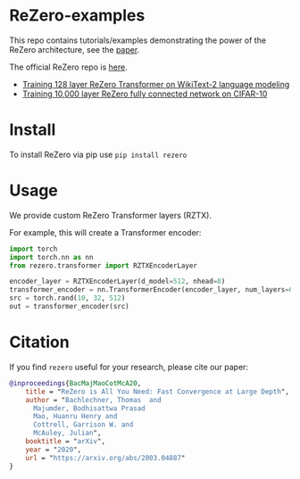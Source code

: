 # ReZero-examples

This repo contains tutorials/examples demonstrating the power of the ReZero architecture, see the [paper](https://arxiv.org/pdf/2003.04887.pdf).

The official ReZero repo is [here](https://github.com/majumderb/rezero).

- [Training 128 layer ReZero Transformer on WikiText-2 language modeling](https://github.com/tbachlechner/ReZero-examples/blob/master/ReZero-Deep_Fast_Transformer.ipynb)
- [Training 10,000 layer ReZero fully connected network on CIFAR-10](https://github.com/tbachlechner/ReZero-examples/blob/master/ReZero-Deep_Fast_NeuralNetwork.ipynb)


# Install

To install ReZero via pip use ```pip install rezero```

# Usage
We provide custom ReZero Transformer layers (RZTX).

For example, this will create a Transformer encoder:
```py
import torch
import torch.nn as nn
from rezero.transformer import RZTXEncoderLayer

encoder_layer = RZTXEncoderLayer(d_model=512, nhead=8)
transformer_encoder = nn.TransformerEncoder(encoder_layer, num_layers=6)
src = torch.rand(10, 32, 512)
out = transformer_encoder(src)
```

# Citation
If you find `rezero` useful for your research, please cite our paper:
```BibTex
@inproceedings{BacMajMaoCotMcA20,
    title = "ReZero is All You Need: Fast Convergence at Large Depth",
    author = "Bachlechner, Thomas  and
      Majumder, Bodhisattwa Prasad
      Mao, Huanru Henry and
      Cottrell, Garrison W. and
      McAuley, Julian",
    booktitle = "arXiv",
    year = "2020",
    url = "https://arxiv.org/abs/2003.04887"
}
```
